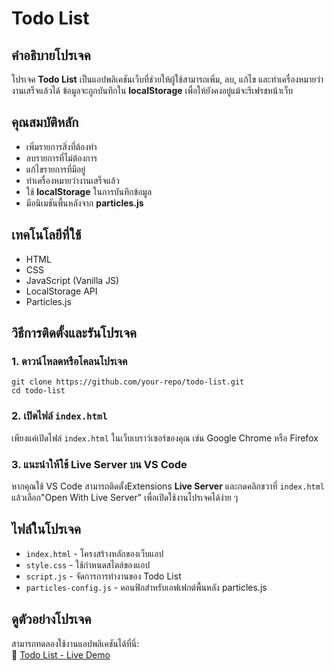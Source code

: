 # Todo List

## คำอธิบายโปรเจค
โปรเจค **Todo List** เป็นแอปพลิเคชันเว็บที่ช่วยให้ผู้ใช้สามารถเพิ่ม, ลบ, แก้ไข และทำเครื่องหมายว่างานเสร็จแล้วได้ ข้อมูลจะถูกบันทึกใน **localStorage** เพื่อให้ยังคงอยู่แม้จะรีเฟรชหน้าเว็บ

## คุณสมบัติหลัก
- เพิ่มรายการสิ่งที่ต้องทำ
- ลบรายการที่ไม่ต้องการ
- แก้ไขรายการที่มีอยู่
- ทำเครื่องหมายว่างานเสร็จแล้ว
- ใช้ **localStorage** ในการบันทึกข้อมูล
- มีอนิเมชันพื้นหลังจาก **particles.js**

## เทคโนโลยีที่ใช้
- HTML
- CSS
- JavaScript (Vanilla JS)
- LocalStorage API
- Particles.js

## วิธีการติดตั้งและรันโปรเจค
### 1. ดาวน์โหลดหรือโคลนโปรเจค
```
git clone https://github.com/your-repo/todo-list.git
cd todo-list
```

### 2. เปิดไฟล์ `index.html`
เพียงแค่เปิดไฟล์ `index.html` ในเว็บเบราว์เซอร์ของคุณ เช่น Google Chrome หรือ Firefox

### 3. แนะนำให้ใช้ Live Server บน VS Code
หากคุณใช้ VS Code สามารถติดตั้งExtensions **Live Server** และกดคลิกขวาที่ `index.html` แล้วเลือก"Open With Live Server" เพื่อเปิดใช้งานโปรเจคได้ง่าย ๆ

## ไฟล์ในโปรเจค
- `index.html` - โครงสร้างหลักของเว็บแอป
- `style.css` - ใช้กำหนดสไตล์ของแอป
- `script.js` - จัดการการทำงานของ Todo List
- `particles-config.js` - คอนฟิกสำหรับเอฟเฟกต์พื้นหลัง particles.js

## ดูตัวอย่างโปรเจค
สามารถทดลองใช้งานแอปพลิเคชันได้ที่นี่:  
🔗 [Todo List - Live Demo](https://todolist-cmnz.onrender.com)

